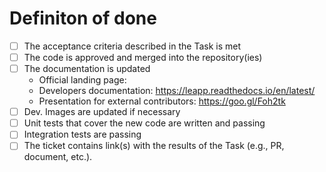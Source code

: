 # Definiton of done

 * [ ] The acceptance criteria described in the Task is met
 * [ ] The code is approved and merged into the repository(ies)
 * [ ] The documentation is updated
   * Official landing page: [](https://leapp.readthedocs.io/en/latest/contributing.html)
   * Developers documentation: https://leapp.readthedocs.io/en/latest/
   * Presentation for external contributors: https://goo.gl/Foh2tk
 * [ ] Dev. Images are updated if necessary
 * [ ] Unit tests that cover the new code are written and passing
 * [ ] Integration tests are passing
 * [ ] The ticket contains link(s) with the results of the Task (e.g., PR, document, etc.).